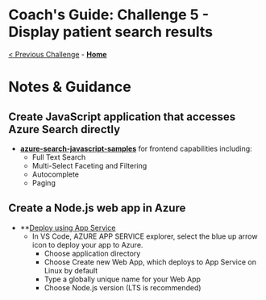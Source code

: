 # Coach's Guide: Challenge 5 - Display patient search results

[< Previous Challenge](./Solution04.md) - **[Home](./readme.md)**

# Notes & Guidance

## Create JavaScript application that accesses Azure Search directly
- **[azure-search-javascript-samples](https://github.com/liamca/azure-search-javascript-samples)** for frontend capabilities including:
  - Full Text Search
  - Multi-Select Faceting and Filtering
  - Autocomplete
  - Paging

## Create a Node.js web app in Azure
- **[Deploy using App Service]( https://docs.microsoft.com/en-us/azure/app-service/quickstart-nodejs?pivots=platform-linux#deploy-to-azure)
  - In VS Code,  AZURE APP SERVICE explorer, select the blue up arrow icon to deploy your app to Azure.
    - Choose application directory 
    - Choose Create new Web App, which deploys to App Service on Linux by default
    - Type a globally unique name for your Web App
    - Choose Node.js version (LTS is recommended)
    